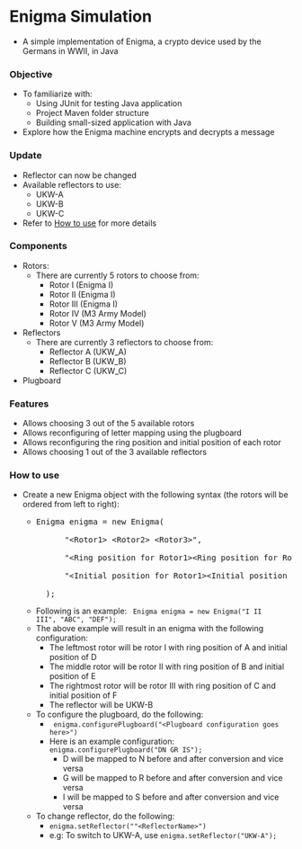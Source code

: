 # Enigma Simulation
- A simple implementation of Enigma, a crypto device used by the Germans in WWII, in Java

### Objective
- To familiarize with: 
    + Using JUnit for testing Java application
    + Project Maven folder structure
    + Building small-sized application with Java
- Explore how the Enigma machine encrypts and decrypts a message

### Update
- Reflector can now be changed
- Available reflectors to use:
    + UKW-A
    + UKW-B
    + UKW-C
- Refer to [How to use](how-to-use) for more details

### Components
- Rotors: 
    + There are currently 5 rotors to choose from: 
        + Rotor I (Enigma I)
        + Rotor II (Enigma I)
        + Rotor III (Enigma I)
        + Rotor IV (M3 Army Model)
        + Rotor V (M3 Army Model)
- Reflectors
    + There are currently 3 reflectors to choose from: 
        + Reflector A (UKW_A)
        + Reflector B (UKW_B)
        + Reflector C (UKW_C)
- Plugboard

### Features
- Allows choosing 3 out of the 5 available rotors 
- Allows reconfiguring of letter mapping using the plugboard
- Allows reconfiguring the ring position and initial position of each rotor
- Allows choosing 1 out of the 3 available reflectors 

### How to use
- Create a new Enigma object with the following syntax (the rotors will be ordered from left to right): 
    + <pre>Enigma enigma = new Enigma(<br />
            "&lt;Rotor1> &lt;Rotor2> &lt;Rotor3>",<br />
            "&lt;Ring position for Rotor1>&lt;Ring position for Rotor2>&lt;Ring position for Rotor3>",<br />
            "&lt;Initial position for Rotor1>&lt;Initial position for Rotor2>&lt;Initial position for Rotor3>"<br /> 
        );</pre>
    + Following is an example: 
        <code>
            Enigma enigma = new Enigma("I II III", "ABC", "DEF");
        </code> <br>
    + The above example will result in an enigma with the following configuration: 
        - The leftmost rotor will be rotor I with ring position of A and initial position of D
        - The middle rotor will be rotor II with ring position of B and initial position of E
        - The rightmost rotor will be rotor III with ring position of C and initial position of F
        - The reflector will be UKW-B
    + To configure the plugboard, do the following: 
        + <code> enigma.configurePlugboard("&lt;Plugboard configuration goes here>") </code>
        + Here is an example configuration: <code>enigma.configurePlugboard("DN GR IS");</code>
            + D will be mapped to N before and after conversion and vice versa
            + G will be mapped to R before and after conversion and vice versa
            + I will be mapped to S before and after conversion and vice versa
    + To change reflector, do the following: 
        + <code>enigma.setReflector(""&lt;ReflectorName>")</code>
        + e.g: To switch to UKW-A, use <code>enigma.setReflector("UKW-A"); </code>
